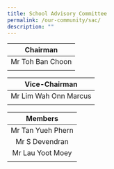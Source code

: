 ```yaml
---
title: School Advisory Committee
permalink: /our-community/sac/
description: ""
---
```









| **Chairman** |
| :--------: |
| Mr Toh Ban Choon |
| |

| **Vice-Chairman** |
| :--------: |
| Mr Lim Wah Onn Marcus |
| |

| **Members** |
| :--------: |
| Mr Tan Yueh Phern |
| Mr S Devendran |
| Mr Lau Yoot Moey |
| |
